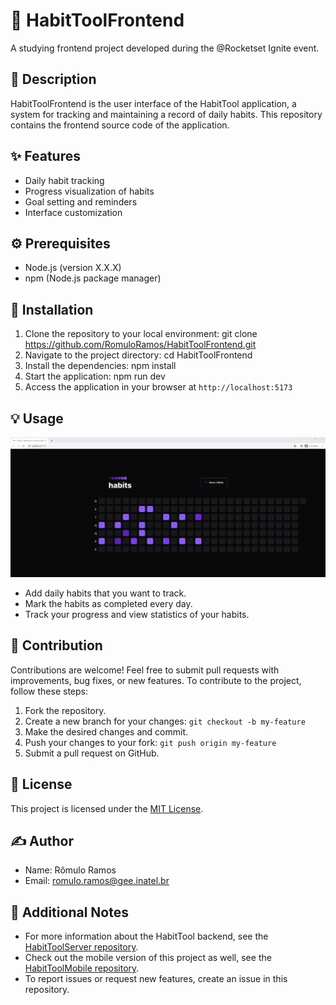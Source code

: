 # 🌟 HabitToolFrontend
A studying frontend project developed during the @Rocketset Ignite event.

## 📜 Description
HabitToolFrontend is the user interface of the HabitTool application, a system for tracking and maintaining a record of daily habits. This repository contains the frontend source code of the application.

## ✨ Features
- Daily habit tracking
- Progress visualization of habits
- Goal setting and reminders
- Interface customization

## ⚙️ Prerequisites
- Node.js (version X.X.X)
- npm (Node.js package manager)

## 🚀 Installation
1. Clone the repository to your local environment:
git clone https://github.com/RomuloRamos/HabitToolFrontend.git
2. Navigate to the project directory:
cd HabitToolFrontend
3. Install the dependencies:
npm install
4. Start the application:
npm run dev
5. Access the application in your browser at `http://localhost:5173`

## 💡 Usage
![HabitToolFrontend Preview](./Demo/Animation.gif)
- Add daily habits that you want to track.
- Mark the habits as completed every day.
- Track your progress and view statistics of your habits.

## 🤝 Contribution
Contributions are welcome! Feel free to submit pull requests with improvements, bug fixes, or new features. To contribute to the project, follow these steps:
1. Fork the repository.
2. Create a new branch for your changes: `git checkout -b my-feature`
3. Make the desired changes and commit.
4. Push your changes to your fork: `git push origin my-feature`
5. Submit a pull request on GitHub.

## 📄 License
This project is licensed under the [MIT License](https://opensource.org/licenses/MIT).

## ✍️ Author
- Name: Rômulo Ramos
- Email: romulo.ramos@gee.inatel.br

## 📝 Additional Notes
- For more information about the HabitTool backend, see the [HabitToolServer repository](https://github.com/RomuloRamos/HabitToolServer).
- Check out the mobile version of this project as well, see the [HabitToolMobile repository](https://github.com/RomuloRamos/HabitToolMobile).
- To report issues or request new features, create an issue in this repository.
